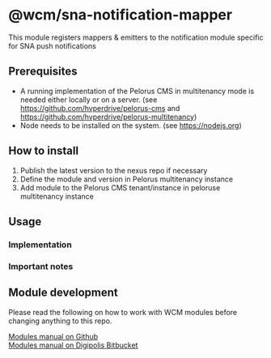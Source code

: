 # @wcm/sna-notification-mapper

This module registers mappers & emitters to the notification module specific for SNA push notifications

## Prerequisites
 - A running implementation of the Pelorus CMS in multitenancy mode is needed either locally or on a server.
 (see https://github.com/hvperdrive/pelorus-cms and https://github.com/hvperdrive/pelorus-multitenancy)
 - Node needs to be installed on the system.
 (see https://nodejs.org)

## How to install
1. Publish the latest version to the nexus repo if necessary
2. Define the module and version in Pelorus multitenancy instance
3. Add module to the Pelorus CMS tenant/instance in peloruse multitenancy instance

## Usage

### Implementation

### Important notes

## Module development

Please read the following on how to work with WCM modules before changing anything to this repo.

[Modules manual on Github](https://github.com/hvperdrive/pelorus-cms/blob/develop/readmes/modules.md) <br>
[Modules manual on Digipolis Bitbucket](https://bitbucket.antwerpen.be/projects/WCM/repos/wcm/browse/readmes/modules.md?at=refs%2Fheads%2Fv3-master)
